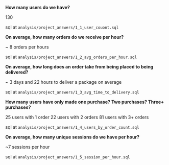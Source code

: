 **How many users do we have?**

130

sql at `analysis/project_answers/1_1_user_couont.sql`

**On average, how many orders do we receive per hour?**

~ 8 orders per hours

sql at `analysis/project_answers/1_2_avg_orders_per_hour.sql`

**On average, how long does an order take from being placed to being delivered?**

~ 3 days and 22 hours to deliver a package on average

sql at `analysis/project_answers/1_3_avg_time_to_delivery.sql`

**How many users have only made one purchase? Two purchases? Three+ purchases?**

25 users with 1 order
22 users with 2 orders
81 users with 3+ orders

sql at `analysis/project_answers/1_4_users_by_order_count.sql`

**On average, how many unique sessions do we have per hour?**

~7 sessions per hour

sql at `analysis/project_answers/1_5_session_per_hour.sql`